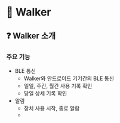 # 🚶 Walker
## ❓ Walker 소개
### 주요 기능
- BLE 통신
    - Walker와 안드로이드 기기간의 BLE 통신
    - 일일, 주간, 월간 사용 기록 확인
    - 당일 상세 기록 확인
- 알람
    - 장치 사용 시작, 종료 알람
    - 
